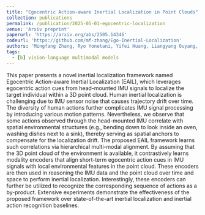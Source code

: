 ```yaml
---
title: "Egocentric Action-aware Inertial Localization in Point Clouds"
collection: publications
permalink: /publication/2025-05-01-egocentric-localization
venue: 'Arxiv preprint'
paperurl: 'https://arxiv.org/abs/2505.14346'
codeurl: 'https://github.com/mf-zhang/Ego-Inertial-Localization'
authors: 'Mingfang Zhang, Ryo Yonetani, Yifei Huang, Liangyang Ouyang, Ruicong Liu, Yoichi Sato'
tags:
  - [b] vision-language multimodal models
---
```


This paper presents a novel inertial localization framework named Egocentric Action-aware Inertial Localization (EAIL), which leverages egocentric action cues from head-mounted IMU signals to localize the target individual within a 3D point cloud. Human inertial localization is challenging due to IMU sensor noise that causes trajectory drift over time. The diversity of human actions further complicates IMU signal processing by introducing various motion patterns. Nevertheless, we observe that some actions observed through the head-mounted IMU correlate with spatial environmental structures (e.g., bending down to look inside an oven, washing dishes next to a sink), thereby serving as spatial anchors to compensate for the localization drift. The proposed EAIL framework learns such correlations via hierarchical multi-modal alignment. By assuming that the 3D point cloud of the environment is available, it contrastively learns modality encoders that align short-term egocentric action cues in IMU signals with local environmental features in the point cloud. These encoders are then used in reasoning the IMU data and the point cloud over time and space to perform inertial localization. Interestingly, these encoders can further be utilized to recognize the corresponding sequence of actions as a by-product. Extensive experiments demonstrate the effectiveness of the proposed framework over state-of-the-art inertial localization and inertial action recognition baselines.